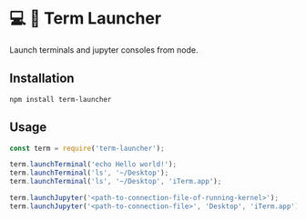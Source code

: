 # :computer: :rocket: Term Launcher

Launch terminals and jupyter consoles from node.

## Installation
```
npm install term-launcher
```

## Usage
```javascript
const term = require('term-launcher');

term.launchTerminal('echo Hello world!');
term.launchTerminal('ls', '~/Desktop');
term.launchTerminal('ls', '~/Desktop', 'iTerm.app');

term.launchJupyter('<path-to-connection-file-of-running-kernel>');
term.launchJupyter('<path-to-connection-file>', 'Desktop', 'iTerm.app');
```
